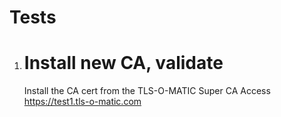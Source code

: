 Tests
=====


1.	Install new CA, validate
	========================

	Install the CA cert from the TLS-O-MATIC Super CA
	Access https://test1.tls-o-matic.com


